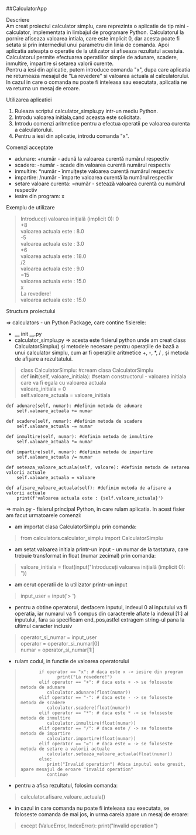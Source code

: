 ##CalculatorApp

Descriere
\
Am creat proiectul calculator simplu, care reprezinta o aplicatie
de tip mini - calculator, implementata in limbajul de programare Python. 
Calculatorul la pornire afiseaza valoarea intiala, care este implicit 0,
dar acesta poate fi setata si prin intermediul unui parametru din linia 
de comanda. Apoi aplicatia asteapta o operatie de la utilizator si 
afiseaza rezultatul acestuia.\
Calculatorul permite efectuarea operatiilor simple de adunare, scadere, 
inmultire, impartire si setarea valorii curente.\
Pentru a iesi din aplicatie, putem introduce comanda "x", dupa care aplicatia
ne returneaza mesajul de "La revedere" si valoarea actuala al calculatorului.\
In cazul in care o comanda nu poate fi inteleasa sau executata, aplicatia ne
va returna un mesaj de eroare.

Utilizarea aplicatiei
1. Ruleaza scriptul calculator_simplu.py intr-un mediu Python.
2. Introdu valoarea initiala,cand aceasta este solicitata.
3. Introdu comenzi aritmetice pentru a efectua operatii pe 
valoarea curenta a calculatorului.
4. Pentru a iesi din aplicatie, introdu comanda "x".


Comenzi acceptate
- adunare: +număr - adună la valoarea curentă numărul respectiv
- scadere: -număr - scade din valoarea curentă numărul respectiv
- inmultire: *număr - înmulțește valoarea curentă numărul respectiv 
- impartire: /număr - împarte valoarea curentă la numărul respectiv
- setare valoare curenta: =număr - setează valoarea curentă cu numărul respectiv
- iesire din program: x

Exemplu de utilizare

>Introduceți valoarea inițială (implicit 0): 0\
> +8\
valoarea actuala este : 8.0\
> -5\
valoarea actuala este : 3.0\
> *6\
valoarea actuala este : 18.0\
> /2\
valoarea actuala este : 9.0\
> =15\
valoarea actuala este : 15.0\
> x\
La revedere!\
valoarea actuala este : 15.0

Structura proiectului

=> calculators - un Python Package, care contine 
fisierele:
- __ init __.py
- calculator_simplu.py => acesta este fisierul python unde 
am creat class CalculatorSimplu() și metodele necesare 
pentru operațiile de bază a unui calculator simplu, cum ar fi
operațiile aritmetice +, -, *, / , și metoda de afișare a 
rezultatului.
>class CalculatorSimplu: #cream clasa CalculatorSimplu\
    def __init__(self, valoare_initiala): #setam constructorul - valoarea initiala care va fi egala cu valoarea actuala\
        valoare_initiala = 0\
        self.valoare_actuala = valoare_initiala

    def adunare(self, numar): #definim metoda de adunare
        self.valoare_actuala += numar

    def scadere(self, numar): #definim metoda de scadere
        self.valoare_actuala -= numar

    def inmultire(self, numar): #definim metoda de inmultire
        self.valoare_actuala *= numar

    def impartire(self, numar): #definim metoda de impartire
        self.valoare_actuala /= numar

    def seteaza_valoare_actuala(self, valoare): #definim metoda de setarea valorii actuale
        self.valoare_actuala = valoare

    def afisare_valoare_actuala(self): #definim metoda de afisare a valorii actuale
        print(f'valoarea actuala este : {self.valoare_actuala}')

=> main.py - fisierul principal Python, in care rulam aplicatia.
In acest fisier am facut urmatoarele comenzi:
- am importat clasa CalculatorSimplu
prin comanda: 
>from calculators.calculator_simplu import CalculatorSimplu
- am setat valoarea initiala printr-un input - 
un numar de la tastatura, care trebuie transformat in float
(numar zecimal) prin comanda: 
>valoare_initiala = float(input("Introduceți valoarea inițială (implicit 0): "))
- am cerut operatii de la utilizator printr-un input
>input_user = input('> ')
- pentru a obtine operatorul, desfacem inputul, 
indexul 0 al inputului va fi operatia, iar numarul va fi 
compus din caracterele aflate la indexul [1:] al inputului,
fara sa specificam end_pos,astfel extragem string-ul pana 
la ultimul caracter inclusiv
>operator_si_numar = input_user \
> operator = operator_si_numar[0]\
> numar = operator_si_numar[1:]
- rulam codul, in functie de valoarea operatorului
>            if operator == "x": # daca este x -> iesire din program
>                   print("La revedere!")
>            elif operator == "+": # daca este + -> se foloseste metoda de adunare
>               calculator.adunare(float(numar))
>            elif operator == "-": # daca este - -> se foloseste metoda de scadere
>               calculator.scadere(float(numar))
>            elif operator == "*": # daca este * -> se foloseste metoda de inmultire
>               calculator.inmultire(float(numar))
>            elif operator == "/": # daca este / -> se foloseste metoda de impartire
>               calculator.impartire(float(numar))
>            elif operator == "=": # daca este = -> se foloseste metoda de setare a valorii actuale
>               calculator.seteaza_valoare_actuala(float(numar))
>            else:
>               print("Invalid operation") #daca inputul este gresit, apare mesajul de eroare "invalid operation"
>               continue
- pentru a afisa rezultatul, folosim comanda: 
>calculator.afisare_valoare_actuala()
- in cazul in care comanda nu poate fi inteleasa sau executata,
se foloseste comanda de mai jos, in urma careia apare un mesaj de eroare:  
>except (ValueError, IndexError):
  > print("Invalid operation")  





